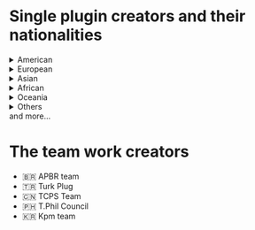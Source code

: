 # Single plugin creators and their nationalities
<details>
  <summary>American</summary>

  - 🇺🇸 Kingtut
  - 🇺🇸 Evan Wheeler
  - 🇺🇸 AngelPanda
  - 🇺🇸 RayXP
  - 🇲🇽 Mg3094066
  - 🇲🇽 Sergio2203
  - 🇲🇽 CaosClave
  - 🇧🇷 Adrian beskow
  - 🇧🇷 Bernando brandao
  - 🇧🇷 Pixelbit
  - 🇧🇷 SirJollyan
  - 🇧🇷 Philip dougkatz
  - 🇧🇷 Thiago
  - 🇧🇷 Carllao da massa
  - 🇧🇷 TheRangerGS
  - 🇧🇷 Matheus dan784
  - 🇦🇷 FacferC
  - 🇦🇷 RopaSucia
  - 🇦🇷 Johnswallow
  - 🇨🇺 Alejo
</details>

<details>
  <summary>European</summary>

  - 🇳🇱 Erksmit
  - 🇳🇱 A dutch guy
  - 🇳🇱 Qman02
  - 🇳🇱 Josh
  - 🇩🇪 Lobby
  - 🇩🇪 Mdk 813
  - 🇩🇪 Kein
  - 🇦🇹 Saintkyrill
  - 🇫🇷 Rockfort
  - 🇫🇷 THEMAX
  - 🇫🇷 Xina
  - 🇮🇹 Galliano M
  - 🇷🇴 Kekman
  - 🇱🇹 The26
  - 🇱🇹 JustAnyone
  - 🇵🇱 Kulche
  - 🇪🇸 Montemarino
  - 🇪🇸 Flakes
  - 🇷🇺 Kartofun
  - 🇷🇺 Vönark
  - 🇷🇺 Simon
  - 🇷🇺 Wikipeder
  - 🇷🇺 Arangsit
  - 🇭🇺 Ttownlover
  - 🇺🇦 former member
  - 🇺🇦 Osterschmirtz
  - 🇬🇧 Imran M
  - 🇬🇧 LondonCuz
</details>

<details>
  <summary>Asian</summary>

  - 🇹🇷 Yusuf8a684
  - 🇹🇷 Pounkiller
  - 🇹🇷 Borbor
  - 🇵🇭 Player
  - 🇵🇭 Hadestia
  - 🇵🇭 Desolan
  - 🇵🇭 Admiralcarl
  - 🇵🇭 Burgerham
  - 🇵🇭 Lakan haraya
  - 🇵🇭 Chrisyu
  - 🇵🇭 Fennekin
  - 🇵🇭 Michaelbello
  - 🇵🇭 Wcs
  - 🇵🇭 Zexus
  - 🇵🇭 MayorRascalov
  - 🇵🇭 LSC
  - 🇵🇭 Marahuyo
  - 🇵🇭 Coldbullet
  - 🇵🇭 Tochitto
  - 🇻🇳 Anhkatori
  - 🇻🇳 Bevise
  - 🇻🇳 The Leaf
  - 🇻🇳 Shirushiko
  - 🇻🇳 Kmr
  - 🇮🇩 Ian
  - 🇮🇩 Iborrobi
  - 🇮🇩 Arif
  - 🇮🇩 Stepanhie
  - 🇮🇩 Platipoes
  - 🇮🇩 Fitamint
  - 🇮🇩 Matthewfilbert
  - 🇮🇩 Rahmanma
  - 🇮🇩 Lukas
  - 🇮🇩 Streeet
  - 🇮🇩 Yakka
  - 🇮🇩 Finn
  - 🇮🇩 Zaroon
  - 🇲🇾 Ahmad nur aizat
  - 🇲🇾 Penanglion
  - 🇲🇾 Cesareborgia
  - 🇰🇷 царская колесницa
  - 🇰🇷 Ssss
  - 🇰🇷 Ssiat
  - 🇰🇷 Naessin
  - 🇰🇷 Dekuz
  - 🇰🇷 Pederont
  - 🇰🇷 Choggoba
  - 🇰🇷 Msgmsgmsg
  - 🇰🇷 Hihihihi
  - 🇰🇷 Mun08
  - 🇯🇵 Nnkkooo
  - 🇯🇵 Kyoshimine
  - 🇯🇵 Kai
  - 🇨🇳 NSGSEI
  - 🇨🇳 Maximum
  - 🇨🇳 Linger
  - 🇨🇳 Annsss
  - 🇨🇳 Ripple
  - 🇨🇳 Snowballs
  - 🇨🇳 Patchouli k.
  - 🇭🇰 Kevin hung
  - 🇹🇭 Leopolis
  - 🇮🇳 Kal_433
  - 🇮🇳 Kushagra
  - 🇮🇳 Sou
  - 🇵🇰 Dawood
  - 🇧🇩 Strycedar
</details>

<details>
  <summary>African</summary>

  - 🇲🇬 SC4 fan
  - 🇳🇬 Danzk
</details>

<details>
  <summary>Oceania</summary>

  - 🇦🇺 Marcato
  - 🇫🇯 Pinetoken
</details>

<details>
  <summary>Others</summary>

  - 1Code
  - PBbunnypower
</details>
and more...

# The team work creators
- 🇧🇷 APBR team
- 🇹🇷 Turk Plug
- 🇨🇳 TCPS Team
- 🇵🇭 T.Phil Council
- 🇰🇷 Kpm team
